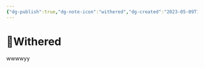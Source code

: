 ```yaml
---
{"dg-publish":true,"dg-note-icon":"withered","dg-created":"2023-05-09T16:28:00+08:00","dg-updated":"2023-05-09T16:28:00+08:00","tags":["philosophy","Robert"],"dg-path":"Test/Withered.md","permalink":"/Test/Withered/","dgPassFrontmatter":true,"noteIcon":"withered","created":"2023-05-09T16:28:00+08:00","updated":"2023-05-09T16:28:00+08:00"}
---
```



# 🥀Withered
wwwwyy